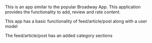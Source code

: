 This is an app similar to the popular Broadway App.
This application provides the functionality to add, review and rate content.

This app has a basic functionality of feed/article/post along with a user model

The feed/article/post has an added category sections